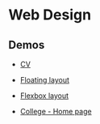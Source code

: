 # Web Design
## Demos

- [CV](https://mdibenedetto.github.io/web-design-demo/cv/index.html)

- [Floating layout](https://mdibenedetto.github.io/web-design-demo/floating-layout/index.html)

- [Flexbox layout](https://mdibenedetto.github.io/web-design-demo/flexbox-layout-photos/index.html) 

- [College - Home page](https://mdibenedetto.github.io/web-design-demo/ca-1-home-page/index.html)
